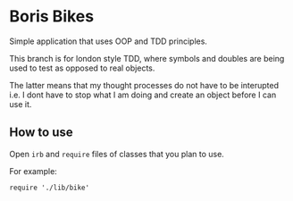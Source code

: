 Boris Bikes
===========

Simple application that uses OOP and TDD principles.

This branch is for london style TDD, where symbols and doubles are being used to test as opposed to real objects.

The latter means that my thought processes do not have to be interupted i.e. I dont have to stop what I am doing and create an object before I can use it.

How to use
----------

Open `irb` and `require` files of classes that you plan to use.

For example:

```
require './lib/bike'
```